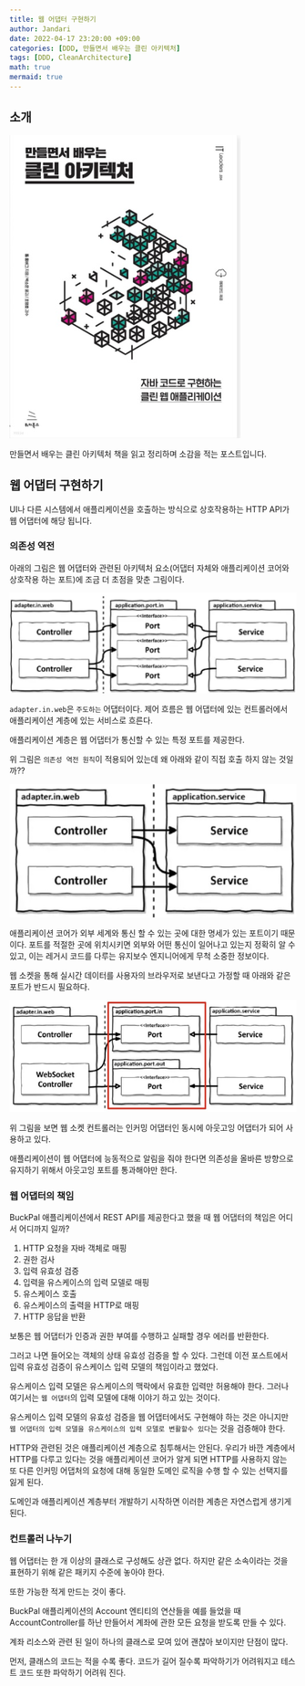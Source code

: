 ```yaml
---
title: 웹 어댑터 구현하기
author: Jandari
date: 2022-04-17 23:20:00 +09:00
categories: [DDD, 만들면서 배우는 클린 아키텍처]
tags: [DDD, CleanArchitecture]
math: true
mermaid: true
---
```


## 소개

![image](/assets/img/post/2022-04-17-MakeLearnCleanArchitecture_ch5/1.jpg)

만들면서 배우는 클린 아키텍처 책을 읽고 정리하며 소감을 적는 포스트입니다.

## 웹 어댑터 구현하기

UI나 다른 시스템에서 애플리케이션을 호출하는 방식으로 상호작용하는 HTTP API가 웹 어댑터에 해당 됩니다.

### 의존성 역전

아래의 그림은 웹 어댑터와 관련된 아키텍처 요소(어댑터 자체와 애플리케이션 코어와 상호작용 하는 포트)에 조금 더 초점을 맞춘 그림이다.

![image](/assets/img/post/2022-04-17-MakeLearnCleanArchitecture_ch5/2.jpg)

`adapter.in.web`은 `주도하는` 어댑터이다. 제어 흐름은 웹 어댑터에 있는 컨트롤러에서 애플리케이션 계층에 있는 서비스로 흐른다.

애플리케이션 계층은 웹 어댑터가 통신할 수 있는 특정 포트를 제공한다.

위 그림은 `의존성 역전 원칙`이 적용되어 있는데 왜 아래와 같이 직접 호출 하지 않는 것일까??

![image](/assets/img/post/2022-04-17-MakeLearnCleanArchitecture_ch5/3.jpg)

애플리케이션 코어가 외부 세계와 통신 할 수 있는 곳에 대한 명세가 있는 포트이기 때문이다. 포트를 적절한 곳에 위치시키면 외부와 어떤 통신이 일어나고 있는지 정확히 알 수 있고, 이는 레거시 코드를 다루는 유지보수 엔지니어에게 무척 소중한 정보이다.

웹 소켓을 통해 실시간 데이터를 사용자의 브라우저로 보낸다고 가정할 때 아래와 같은 포트가 반드시 필요하다.

![image](/assets/img/post/2022-04-17-MakeLearnCleanArchitecture_ch5/4.jpg)

위 그림을 보면 웹 소켓 컨트롤러는 인커밍 어댑터인 동시에 아웃고잉 어댑터가 되어 사용하고 있다.

애플리케이션이 웹 어댑터에 능동적으로 알림을 줘야 한다면 의존성을 올바른 방향으로 유지하기 위해서 아웃고잉 포트를 통과해야만 한다.

### 웹 어댑터의 책임

BuckPal 애플리케이션에서 REST API를 제공한다고 했을 때 웹 어댑터의 책임은 어디서 어디까지 일까?

1. HTTP 요청을 자바 객체로 매핑
1. 권한 검사
1. 입력 유효성 검증
1. 입력을 유스케이스의 입력 모델로 매핑
1. 유스케이스 호출
1. 유스케이스의 출력을 HTTP로 매핑
1. HTTP 응답을 반환

보통은 웹 어댑터가 인증과 권한 부여를 수행하고 실패할 경우 에러를 반환한다.

그러고 나면 들어오는 객체의 상태 유효성 검증을 할 수 있다. 그런데 이전 포스트에서 입력 유효성 검증이 유스케이스 입력 모델의 책임이라고 했었다.

유스케이스 입력 모델은 유스케이스의 맥락에서 유효한 입력만 허용해야 한다. 그러나 여기서는 `웹 어댑터`의 입력 모델에 대해 이야기 하고 있는 것이다.

유스케이스 입력 모델의 유효성 검증을 웹 어댑터에서도 구현해야 하는 것은 아니지만 `웹 어댑터의 입력 모델을 유스케이스의 입력 모델로 변활할수 있다`는 것을 검증해야 한다.

HTTP와 관련된 것은 애플리케이션 계층으로 침투해서는 안된다. 우리가 바깐 계층에서 HTTP를 다루고 있다는 것을 애플리케이션 코어가 알게 되면 HTTP를 사용하지 않는 또 다른 인커밍 어댑처의 요청에 대해 동일한 도메인 로직을 수행 할 수 있는 선택지를 잃게 된다.

도메인과 애플리케이션 계층부터 개발하기 시작하면 이러한 계층은 자연스럽게 생기게 된다.

### 컨트롤러 나누기

웹 어댑터는 한 개 이상의 클래스로 구성해도 상관 없다. 하지만 같은 소속이라는 것을 표현하기 위해 같은 패키지 수준에 놓아야 한다.

또한 가능한 적게 만드는 것이 좋다.

BuckPal 애플리케이션의 Account 엔티티의 연산들을 예를 들었을 때 AccountController를 하난 만들어서 계좌에 관한 모든 요청을 받도록 만들 수 있다.

계좌 리소스와 관련 된 일이 하나의 클래스로 모여 있어 괜찮아 보이지만 단점이 많다.

먼저, 클래스의 코드는 적을 수록 좋다. 코드가 길어 질수록 파악하기가 어려워지고 테스트 코드 또한 파악하기 어려워 진다.

